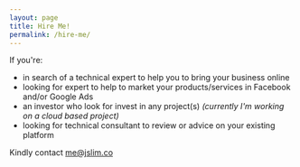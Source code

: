 ```yaml
---
layout: page
title: Hire Me!
permalink: /hire-me/
---
```


If you're:

- in search of a technical expert to help you to bring your business online
- looking for expert to help to market your products/services in Facebook and/or Google Ads
- an investor who look for invest in any project(s) _(currently I'm working on a cloud based project)_
- looking for technical consultant to review or advice on your existing platform

Kindly contact me@jslim.co

